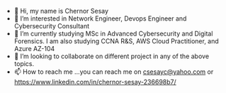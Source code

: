 - 👋 Hi, my name is Chernor Sesay
- 👀 I’m interested in Network Engineer, Devops Engineer and Cybersecurity Consultant
- 🌱 I’m currently studying MSc in Advanced Cybersecurity and Digital Forensics. I am also studying CCNA R&S, AWS Cloud Practitioner, and Azure AZ-104
- 💞️ I’m looking to collaborate on different project in any of the above topics.
- 📫 How to reach me ...you can reach me on csesayc@yahoo.com or https://www.linkedin.com/in/chernor-sesay-236698b7/

<!---
sesayc/sesayc is a ✨ special ✨ repository because its `README.md` (this file) appears on your GitHub profile.
You can click the Preview link to take a look at your changes.
--->
